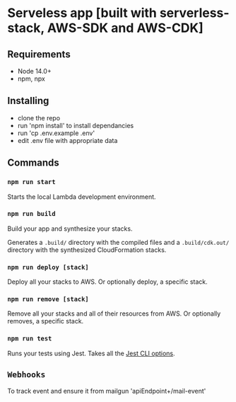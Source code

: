 # Serveless app [built with serverless-stack, AWS-SDK and AWS-CDK]

## Requirements

- Node 14.0+
- npm, npx


## Installing 

- clone the repo
- run 'npm install' to install dependancies
- run 'cp .env.example .env' 
- edit .env file with appropriate data


## Commands

### `npm run start`

Starts the local Lambda development environment.

### `npm run build`

Build your app and synthesize your stacks.

Generates a `.build/` directory with the compiled files and a `.build/cdk.out/` directory with the synthesized CloudFormation stacks.

### `npm run deploy [stack]`

Deploy all your stacks to AWS. Or optionally deploy, a specific stack.

### `npm run remove [stack]`

Remove all your stacks and all of their resources from AWS. Or optionally removes, a specific stack.

### `npm run test`

Runs your tests using Jest. Takes all the [Jest CLI options](https://jestjs.io/docs/en/cli).

## `Webhooks`

To track event and ensure it from mailgun 'apiEndpoint+/mail-event'
